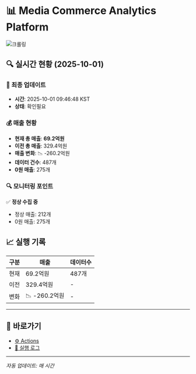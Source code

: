 # 📊 Media Commerce Analytics Platform

![크롤링](https://img.shields.io/badge/크롤링-확인필요-orange)

## 🔍 실시간 현황 (2025-10-01)

### 📍 최종 업데이트
- **시간**: 2025-10-01 09:46:48 KST
- **상태**: 확인필요

### 💰 매출 현황
- **현재 총 매출**: **69.2억원**
- **이전 총 매출**: 329.4억원
- **매출 변화**: 📉 -260.2억원
- **데이터 건수**: 487개
- **0원 매출**: 275개

### 🔍 모니터링 포인트

✅ **정상 수집 중**
- 정상 매출: 212개
- 0원 매출: 275개


## 📈 실행 기록

| 구분 | 매출 | 데이터수 |
|------|------|----------|
| 현재 | 69.2억원 | 487개 |
| 이전 | 329.4억원 | - |
| 변화 | 📉 -260.2억원 | - |

---

## 🔗 바로가기

- [⚙️ Actions](../../actions)
- [📝 실행 로그](../../actions/workflows/daily_scraping.yml)

---

*자동 업데이트: 매 시간*
